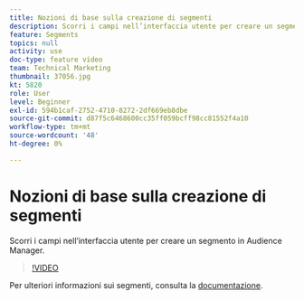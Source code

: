 ```yaml
---
title: Nozioni di base sulla creazione di segmenti
description: Scorri i campi nell’interfaccia utente per creare un segmento in Audience Manager.
feature: Segments
topics: null
activity: use
doc-type: feature video
team: Technical Marketing
thumbnail: 37056.jpg
kt: 5820
role: User
level: Beginner
exl-id: 594b1caf-2752-4710-8272-2df669eb8dbe
source-git-commit: d87f5c6468600cc35ff059bcff98cc81552f4a10
workflow-type: tm+mt
source-wordcount: '48'
ht-degree: 0%

---
```


# Nozioni di base sulla creazione di segmenti

Scorri i campi nell’interfaccia utente per creare un segmento in Audience Manager.

>[!VIDEO](https://video.tv.adobe.com/v/37056/?quality=12&learn=on)

Per ulteriori informazioni sui segmenti, consulta la [documentazione](https://experienceleague.adobe.com/docs/audience-manager/user-guide/features/segments/segments-purpose.html).
